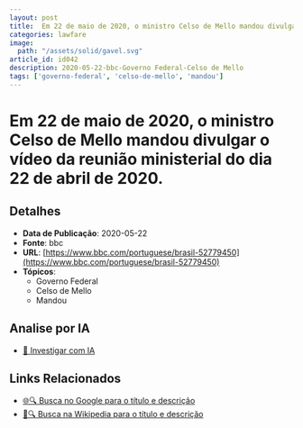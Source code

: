 ```yaml
---
layout: post
title:  Em 22 de maio de 2020, o ministro Celso de Mello mandou divulgar o vídeo da reunião ministerial do dia 22 de abril de 2020.
categories: lawfare
image: 
  path: "/assets/solid/gavel.svg"
article_id: id042
description: 2020-05-22-bbc-Governo Federal-Celso de Mello
tags: ['governo-federal', 'celso-de-mello', 'mandou']
---
```


# Em 22 de maio de 2020, o ministro Celso de Mello mandou divulgar o vídeo da reunião ministerial do dia 22 de abril de 2020.

## Detalhes
- **Data de Publicação**: 2020-05-22
- **Fonte**: bbc
- **URL**: [https://www.bbc.com/portuguese/brasil-52779450](https://www.bbc.com/portuguese/brasil-52779450)
- **Tópicos**:
  - Governo Federal
  - Celso de Mello
  - Mandou

## Analise por IA
- [🤖 Investigar com IA](https://www.perplexity.ai/search?q=%22not%C3%ADcia%20artigo%20Brasil%22%20Em%2022%20de%20maio%20de%202020%2C%20o%20ministro%20Celso%20de%20Mello%20mandou%20divulgar%20o%20v%C3%ADdeo%20da%20reuni%C3%A3o%20ministerial%20do%20dia%2022%20de%20abril%20de%202020.%20bbc%202020-05-22)

## Links Relacionados
- [🌐🔍 Busca no Google para o título e descrição](https://www.google.com/search?q=%22not%C3%ADcia%20artigo%20Brasil%22%20Em%2022%20de%20maio%20de%202020%2C%20o%20ministro%20Celso%20de%20Mello%20mandou%20divulgar%20o%20v%C3%ADdeo%20da%20reuni%C3%A3o%20ministerial%20do%20dia%2022%20de%20abril%20de%202020.%20bbc%202020-05-22)
- [📖🔍 Busca na Wikipedia para o título e descrição](https://pt.wikipedia.org/w/index.php?search=%22not%C3%ADcia%20artigo%20Brasil%22%20Em%2022%20de%20maio%20de%202020%2C%20o%20ministro%20Celso%20de%20Mello%20mandou%20divulgar%20o%20v%C3%ADdeo%20da%20reuni%C3%A3o%20ministerial%20do%20dia%2022%20de%20abril%20de%202020.%20bbc%202020-05-22)

